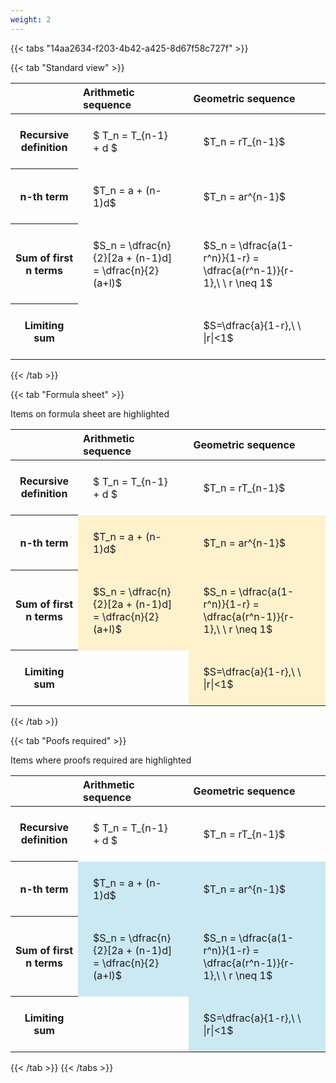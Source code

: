 ```yaml
---
weight: 2
---
```


{{< tabs "14aa2634-f203-4b42-a425-8d67f58c727f" >}}

{{< tab "Standard view" >}}

<style type="text/css">
#T_094a9 th.col_heading {
  text-align: left;
  font-size: 1em;
}
#T_094a9 td {
  text-align: left;
  font-size: 1em;
  padding: 1.5em;
}
</style>
<table id="T_094a9">
  <thead>
    <tr>
      <th class="blank level0" >&nbsp;</th>
      <th id="T_094a9_level0_col0" class="col_heading level0 col0" >Arithmetic sequence</th>
      <th id="T_094a9_level0_col1" class="col_heading level0 col1" >Geometric sequence</th>
    </tr>
  </thead>
  <tbody>
    <tr>
      <th id="T_094a9_level0_row0" class="row_heading level0 row0" >Recursive definition</th>
      <td id="T_094a9_row0_col0" class="data row0 col0" >$ T_n = T_{n-1} + d $</td>
      <td id="T_094a9_row0_col1" class="data row0 col1" >$T_n = rT_{n-1}$</td>
    </tr>
    <tr>
      <th id="T_094a9_level0_row1" class="row_heading level0 row1" >n-th term</th>
      <td id="T_094a9_row1_col0" class="data row1 col0" >$T_n = a + (n-1)d$</td>
      <td id="T_094a9_row1_col1" class="data row1 col1" >$T_n = ar^{n-1}$</td>
    </tr>
    <tr>
      <th id="T_094a9_level0_row2" class="row_heading level0 row2" >Sum of first n terms</th>
      <td id="T_094a9_row2_col0" class="data row2 col0" >$S_n = \dfrac{n}{2}[2a + (n-1)d] = \dfrac{n}{2}(a+l)$</td>
      <td id="T_094a9_row2_col1" class="data row2 col1" >$S_n = \dfrac{a(1-r^n)}{1-r} = \dfrac{a(r^n-1)}{r-1},\ \  r \neq 1$</td>
    </tr>
    <tr>
      <th id="T_094a9_level0_row3" class="row_heading level0 row3" >Limiting sum</th>
      <td id="T_094a9_row3_col0" class="data row3 col0" ></td>
      <td id="T_094a9_row3_col1" class="data row3 col1" >$S=\dfrac{a}{1-r},\ \ |r|<1$</td>
    </tr>
  </tbody>
</table>
{{< /tab >}}

{{< tab "Formula sheet" >}}

Items on formula sheet are highlighted 
<br>
<style type="text/css">
#T_d8e58 th.col_heading {
  text-align: left;
  font-size: 1em;
}
#T_d8e58 td {
  text-align: left;
  font-size: 1em;
  padding: 1.5em;
}
#T_d8e58_row0_col0, #T_d8e58_row0_col1, #T_d8e58_row3_col0 {
  background-color: rgba(0,0,0,0);
}
#T_d8e58_row1_col0, #T_d8e58_row1_col1, #T_d8e58_row2_col0, #T_d8e58_row2_col1, #T_d8e58_row3_col1 {
  background-color: rgba(255,194,10, 0.2);
}
</style>
<table id="T_d8e58">
  <thead>
    <tr>
      <th class="blank level0" >&nbsp;</th>
      <th id="T_d8e58_level0_col0" class="col_heading level0 col0" >Arithmetic sequence</th>
      <th id="T_d8e58_level0_col1" class="col_heading level0 col1" >Geometric sequence</th>
    </tr>
  </thead>
  <tbody>
    <tr>
      <th id="T_d8e58_level0_row0" class="row_heading level0 row0" >Recursive definition</th>
      <td id="T_d8e58_row0_col0" class="data row0 col0" >$ T_n = T_{n-1} + d $</td>
      <td id="T_d8e58_row0_col1" class="data row0 col1" >$T_n = rT_{n-1}$</td>
    </tr>
    <tr>
      <th id="T_d8e58_level0_row1" class="row_heading level0 row1" >n-th term</th>
      <td id="T_d8e58_row1_col0" class="data row1 col0" >$T_n = a + (n-1)d$</td>
      <td id="T_d8e58_row1_col1" class="data row1 col1" >$T_n = ar^{n-1}$</td>
    </tr>
    <tr>
      <th id="T_d8e58_level0_row2" class="row_heading level0 row2" >Sum of first n terms</th>
      <td id="T_d8e58_row2_col0" class="data row2 col0" >$S_n = \dfrac{n}{2}[2a + (n-1)d] = \dfrac{n}{2}(a+l)$</td>
      <td id="T_d8e58_row2_col1" class="data row2 col1" >$S_n = \dfrac{a(1-r^n)}{1-r} = \dfrac{a(r^n-1)}{r-1},\ \  r \neq 1$</td>
    </tr>
    <tr>
      <th id="T_d8e58_level0_row3" class="row_heading level0 row3" >Limiting sum</th>
      <td id="T_d8e58_row3_col0" class="data row3 col0" ></td>
      <td id="T_d8e58_row3_col1" class="data row3 col1" >$S=\dfrac{a}{1-r},\ \ |r|<1$</td>
    </tr>
  </tbody>
</table>
{{< /tab >}}

{{< tab "Poofs required" >}}

Items where proofs required are highlighted 
<br>
<style type="text/css">
#T_1549f th.col_heading {
  text-align: left;
  font-size: 1em;
}
#T_1549f td {
  text-align: left;
  font-size: 1em;
  padding: 1.5em;
}
#T_1549f_row0_col0, #T_1549f_row0_col1, #T_1549f_row3_col0 {
  background-color: rgba(0,0,0,0);
}
#T_1549f_row1_col0, #T_1549f_row1_col1, #T_1549f_row2_col0, #T_1549f_row2_col1, #T_1549f_row3_col1 {
  background-color: rgba(0,150,200, 0.2);
}
</style>
<table id="T_1549f">
  <thead>
    <tr>
      <th class="blank level0" >&nbsp;</th>
      <th id="T_1549f_level0_col0" class="col_heading level0 col0" >Arithmetic sequence</th>
      <th id="T_1549f_level0_col1" class="col_heading level0 col1" >Geometric sequence</th>
    </tr>
  </thead>
  <tbody>
    <tr>
      <th id="T_1549f_level0_row0" class="row_heading level0 row0" >Recursive definition</th>
      <td id="T_1549f_row0_col0" class="data row0 col0" >$ T_n = T_{n-1} + d $</td>
      <td id="T_1549f_row0_col1" class="data row0 col1" >$T_n = rT_{n-1}$</td>
    </tr>
    <tr>
      <th id="T_1549f_level0_row1" class="row_heading level0 row1" >n-th term</th>
      <td id="T_1549f_row1_col0" class="data row1 col0" >$T_n = a + (n-1)d$</td>
      <td id="T_1549f_row1_col1" class="data row1 col1" >$T_n = ar^{n-1}$</td>
    </tr>
    <tr>
      <th id="T_1549f_level0_row2" class="row_heading level0 row2" >Sum of first n terms</th>
      <td id="T_1549f_row2_col0" class="data row2 col0" >$S_n = \dfrac{n}{2}[2a + (n-1)d] = \dfrac{n}{2}(a+l)$</td>
      <td id="T_1549f_row2_col1" class="data row2 col1" >$S_n = \dfrac{a(1-r^n)}{1-r} = \dfrac{a(r^n-1)}{r-1},\ \  r \neq 1$</td>
    </tr>
    <tr>
      <th id="T_1549f_level0_row3" class="row_heading level0 row3" >Limiting sum</th>
      <td id="T_1549f_row3_col0" class="data row3 col0" ></td>
      <td id="T_1549f_row3_col1" class="data row3 col1" >$S=\dfrac{a}{1-r},\ \ |r|<1$</td>
    </tr>
  </tbody>
</table>
{{< /tab >}}
{{< /tabs >}}